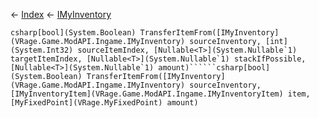 ← [Index](Api-Index) ← [IMyInventory](VRage.Game.ModAPI.Ingame.IMyInventory)

```csharp[bool](System.Boolean) TransferItemFrom([IMyInventory](VRage.Game.ModAPI.Ingame.IMyInventory) sourceInventory, [int](System.Int32) sourceItemIndex, [Nullable<T>](System.Nullable`1) targetItemIndex, [Nullable<T>](System.Nullable`1) stackIfPossible, [Nullable<T>](System.Nullable`1) amount)``````csharp[bool](System.Boolean) TransferItemFrom([IMyInventory](VRage.Game.ModAPI.Ingame.IMyInventory) sourceInventory, [IMyInventoryItem](VRage.Game.ModAPI.Ingame.IMyInventoryItem) item, [MyFixedPoint](VRage.MyFixedPoint) amount)```